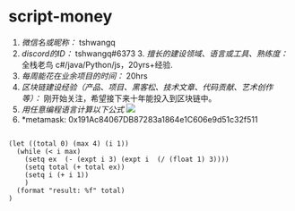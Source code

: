 # script-money

1. *微信名或昵称：* tshwangq
2. *discord的ID：* tshwangq#6373
   3. *擅长的建设领域、语言或工具、熟练度：* 全栈老鸟 c#/java/Python/js，20yrs+经验.
4. *每周能花在业余项目的时间：* 20hrs
5. *区块链建设经验（产品、项目、黑客松、技术文章、代码贡献、艺术创作等）：* 刚开始关注，希望接下来十年能投入到区块链中。
6. *用任意编程语言计算以下公式*
![](https://latex.codecogs.com/svg.image?\sum_{n=1}^{100}\left&space;(n^{3}-\sqrt[3]{n}&space;\right&space;))
7. *metamask: 0x191Ac84067DB87283a1864e1C606e9d51c32f511
```elisp

(let ((total 0) (max 4) (i 1))
  (while (< i max)
    (setq ex  (- (expt i 3) (expt i  (/ (float 1) 3))))
    (setq total (+ total ex))
    (setq i (+ i 1))
    )
  (format "result: %f" total)
)

```
